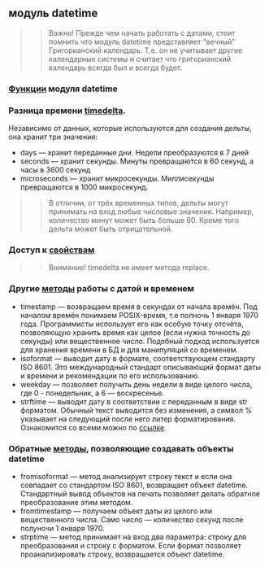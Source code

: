 ## модуль datetime

> > Важно! Прежде чем начать работать с датами, стоит помнить что модуль datetime представляет “вечный” Григорианский
> > календарь. Т.е. он не учитывает другие календарные системы и считает что григорианский календарь всегда был и всегда
> > будет.

### [Функции](task_1.py) модуля datetime

### Разница времени [timedelta](task_2.py).

Независимо от данных, которые используются для создания дельты, она хранит три значения:

* days — хранит переданные дни. Недели преобразуются в 7 дней
* seconds — хранит секунды. Минуты превращаются в 60 секунд, а часы в 3600 секунд
* microseconds — хранит микросекунды. Миллисекунды превращаются в 1000 микросекунд.

> > В отличии, от трёх временных типов, дельты могут принимать на вход любые числовые значения. Например, количество
> > минут может быть больше 60. Кроме того дельта может быть отрицательной.

### Доступ к [свойствам](task_3.py)

> > Внимание! timedelta не имеет метода replace.

### Другие [методы](task_4.py) работы с датой и временем

* timestamp — возвращаем время в секундах от начала времён. Под началом
  времён понимаем POSIX-время, т.е полночь 1 января 1970 года.
  Программисты использует его как особую точку отсчёта, позволяющую хранить время как целое (если нужна точность до
  секунды) или вещественное число. Подобный подход используется для хранения времени в БД и для манипуляций со временем.
* isoformat — выводит дату в формате, соответствующем стандарту ISO 8601.
  Это международный стандарт описывающий формат даты и времени и рекомендации по его использованию.
* weekday — позволяет получить день недели в виде целого числа, где 0 - понедельник, а 6 — воскресенье.
* strftime — выводит дату в соответствии с переданным в виде str форматом.
  Обычный текст выводится без изменения, а символ % указывает на
  следующий после него литер форматирования. Ознакомится со всеми можно
  по [ссылке](https://docs.python.org/3.10/library/datetime.html#strftime-and-strptime-behavior).

### Обратные [методы](task_6.py), позволяющие создавать объекты datetime

* fromisoformat — метод анализирует строку текст и если она совпадает со
  стандартом ISO 8601, возвращает объект datetime. Стандартный вывод
  объектов на печать позволяет делать обратное преобразование этим методом.
* fromtimestamp — получаем объект даты из целого или вещественного числа.
  Само число — количество секунд после полуночи 1 января 1970.
* strptime — метод принимает на вход два параметра: строку для
  преобразования и строку с форматом. Если формат позволяет проанализировать строку, возвращается объект datetime.



